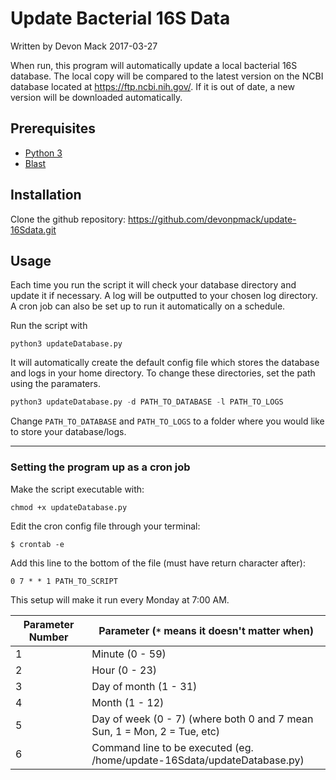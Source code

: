 # Update Bacterial 16S Data
Written by Devon Mack 2017-03-27 

When run, this program will automatically update a local bacterial 16S database. The local copy will be compared to the latest version on the NCBI database located at https://ftp.ncbi.nih.gov/. If it is out of date, a new version will be downloaded automatically.

## Prerequisites

- [Python 3](https://www.python.org/downloads/)
- [Blast](https://blast.ncbi.nlm.nih.gov/Blast.cgi)

## Installation
Clone the github repository:
https://github.com/devonpmack/update-16Sdata.git

## Usage
Each time you run the script it will check your database directory and update it if necessary. A log will be outputted to your chosen log directory. A cron job can also be set up to run it automatically on a schedule.

Run the script with

```
python3 updateDatabase.py
```

It will automatically create the default config file which stores the database and logs in your home directory. To change these directories, set the path using the paramaters.

```python
python3 updateDatabase.py -d PATH_TO_DATABASE -l PATH_TO_LOGS
```

Change `PATH_TO_DATABASE` and `PATH_TO_LOGS` to a folder where you would like to store your database/logs.

___

### Setting the program up as a cron job

Make the script executable with:

`chmod +x updateDatabase.py`

Edit the cron config file through your terminal:

`$ crontab -e`                                                                  

Add this line to the bottom of the file (must have return character after):                                                 

```ceylon
0 7 * * 1 PATH_TO_SCRIPT
```

This setup will make it run every Monday at 7:00 AM.

Parameter Number | Parameter (`*` means it doesn't matter when)
--- | ---
1 | Minute (0 - 59)
2 | Hour (0 - 23)
3 | Day of month (1 - 31) 
4 | Month (1 - 12)
5 | Day of week (0 - 7) (where both 0 and 7 mean Sun, 1 = Mon, 2 = Tue, etc)
6 | Command line to be executed (eg. /home/update-16Sdata/updateDatabase.py) 


